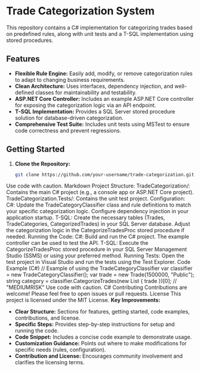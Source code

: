 ﻿# Trade Categorization System

This repository contains a C# implementation for categorizing trades based on predefined rules, along with unit tests and a T-SQL implementation using stored procedures.

## Features

- **Flexible Rule Engine:** Easily add, modify, or remove categorization rules to adapt to changing business requirements.
- **Clean Architecture:**  Uses interfaces, dependency injection, and well-defined classes for maintainability and testability.
- **ASP.NET Core Controller:** Includes an example ASP.NET Core controller for exposing the categorization logic via an API endpoint. 
- **T-SQL Implementation:**  Provides a SQL Server stored procedure solution for database-driven categorization.
- **Comprehensive Test Suite:**  Includes unit tests using MSTest to ensure code correctness and prevent regressions. 

## Getting Started

1. **Clone the Repository:** 
   ```bash
   git clone https://github.com/your-username/trade-categorization.git
Use code with caution.
Markdown
Project Structure:
TradeCategorization/: Contains the main C# project (e.g., a console app or ASP.NET Core project).
TradeCategorization.Tests/: Contains the unit test project.
Configuration:
C#: Update the TradeCategoryClassifier class and rule definitions to match your specific categorization logic.
Configure dependency injection in your application startup.
T-SQL:
Create the necessary tables (Trades, TradeCategories, CategorizedTrades) in your SQL Server database.
Adjust the categorization logic in the CategorizeTradesProc stored procedure if needed.
Running the Code:
C#: Build and run the C# project. The example controller can be used to test the API.
T-SQL: Execute the CategorizeTradesProc stored procedure in your SQL Server Management Studio (SSMS) or using your preferred method.
Running Tests:
Open the test project in Visual Studio and run the tests using the Test Explorer.
Code Example (C#)
// Example of using the TradeCategoryClassifier
var classifier = new TradeCategoryClassifier();
var trade = new Trade(1500000, "Public");
string category = classifier.CategorizeTrades(new List<ITrade> { trade })[0]; // "MEDIUMRISK"
Use code with caution.
C#
Contributing
Contributions are welcome! Please feel free to open issues or pull requests.
License
This project is licensed under the MIT License.
**Key Improvements:**

- **Clear Structure:**  Sections for features, getting started, code examples, contributions, and license.
- **Specific Steps:**  Provides step-by-step instructions for setup and running the code. 
- **Code Snippet:**  Includes a concise code example to demonstrate usage. 
- **Customization Guidance:**  Points out where to make modifications for specific needs (rules, configuration).
- **Contribution and License:**  Encourages community involvement and clarifies the licensing terms.